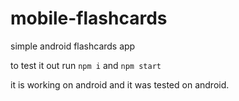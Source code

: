 # mobile-flashcards
simple android flashcards app

to test it out run `npm i` and `npm start`

it is working on android and it was tested on android.
